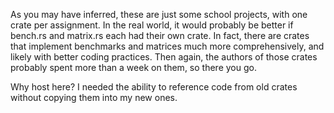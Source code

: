 As you may have inferred, these are just some school projects, with one crate per assignment.  In the real world, it would probably be better if bench.rs and matrix.rs each had their own crate.  In fact, there are crates that implement benchmarks and matrices much more comprehensively, and likely with better coding practices.  Then again, the authors of those crates probably spent more than a week on them, so there you go.

Why host here?  I needed the ability to reference code from old crates without copying them into my new ones.
